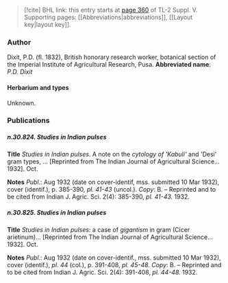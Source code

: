 > [!cite] BHL link: this entry starts at [page 360](https://www.biodiversitylibrary.org/page/33259406) of TL-2 Suppl. V.
> Supporting pages: [[Abbreviations|abbreviations]], [[Layout key|layout key]].

### Author

Dixit, P.D. (fl. 1832), British honorary research worker, botanical section of the Imperial Institute of Agricultural Research, Pusa. 
**Abbreviated name**: *P.D. Dixit*

#### Herbarium and types

Unknown.

### Publications

##### n.30.824. Studies in Indian pulses

**Title**
*Studies in Indian pulses*. A note on the *cytology of 'Kabuli'* and 'Desi' gram types, ... \[Reprinted from The Indian Journal of Agricultural Science... 1932\]. Oct.

**Notes**
*Publ*.: Aug 1932 (date on cover-identif, mss. submitted 10 Mar 1932), cover (identif.), p. 385-390, *pl. 41-43* (uncol.). *Copy*: B. – Reprinted and to be cited from Indian J. Agric. Sci. 2(4): 385-390, *pl. 41-43.* 1932.

##### n.30.825. Studies in Indian pulses

**Title**
*Studies in Indian pulses*: a case of *gigantism* in gram (Cicer arietinum)... \[Reprinted from The Indian Journal of Agricultural Science... 1932\]. Oct.

**Notes**
*Publ*.: Aug 1932 (date on cover-identif., mss. submitted 10 Mar 1932), cover (identif.), *pl*.
*44* (col.), p. 391-408, *pl. 45-48.* *Copy*: B. – Reprinted and to be cited from Indian J. Agric. Sci. 2(4): 391-408, *pl. 44-48.* 1932.

